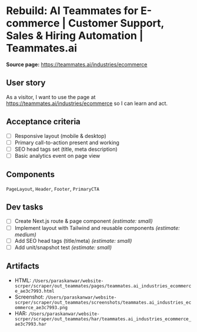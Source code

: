 # Rebuild: AI Teammates for E-commerce | Customer Support, Sales & Hiring Automation | Teammates.ai

**Source page:** https://teammates.ai/industries/ecommerce

## User story
As a visitor, I want to use the page at https://teammates.ai/industries/ecommerce so I can learn and act.

## Acceptance criteria
- [ ] Responsive layout (mobile & desktop)
- [ ] Primary call-to-action present and working
- [ ] SEO head tags set (title, meta description)
- [ ] Basic analytics event on page view

## Components
`PageLayout`, `Header`, `Footer`, `PrimaryCTA`

## Dev tasks
- [ ] Create Next.js route & page component _(estimate: small)_
- [ ] Implement layout with Tailwind and reusable components _(estimate: medium)_
- [ ] Add SEO head tags (title/meta) _(estimate: small)_
- [ ] Add unit/snapshot test _(estimate: small)_

## Artifacts
- HTML: `/Users/paraskanwar/website-scrper/scraper/out_teammates/pages/teammates.ai_industries_ecommerce_ae3c7993.html`
- Screenshot: `/Users/paraskanwar/website-scrper/scraper/out_teammates/screenshots/teammates.ai_industries_ecommerce_ae3c7993.png`
- HAR: `/Users/paraskanwar/website-scrper/scraper/out_teammates/har/teammates.ai_industries_ecommerce_ae3c7993.har`
